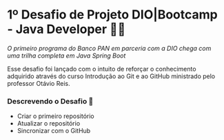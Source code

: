 # 1º Desafio de Projeto DIO|Bootcamp - Java Developer :woman_technologist:

_O primeiro programa do Banco PAN em parceria com a DIO chega com uma trilha completa em Java Spring Boot_

Esse desafio foi lançado com o intuito de reforçar o conhecimento adquirido através do curso Introdução ao Git e ao GitHub ministrado pelo professor Otávio Reis.

### Descrevendo o Desafio :dart:

- Criar o primeiro repositório 
- Atualizar o repositório
- Sincronizar com o GitHub













